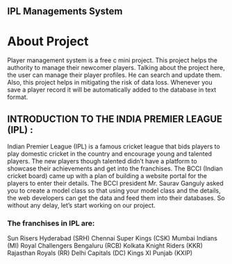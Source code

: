 ## IPL Managements System 
# About Project

Player management system is a free c mini project. This project helps the authority to manage their newcomer players. Talking about the project here, the user can manage their player profiles. He can search and update them. Also, this project helps in mitigating the risk of data loss. Whenever you save a player record it will be automatically added to the database in text format.

## INTRODUCTION TO THE INDIA PREMIER LEAGUE (IPL) :

Indian Premier League (IPL) is a famous cricket league that bids players to play domestic cricket in the country and encourage young and talented players. The new players though talented didn’t have a platform to showcase their achievements and get into the franchises. The BCCI (Indian cricket board) came up with a plan of building a website portal for the players to enter their details. The BCCI president Mr. Saurav Ganguly asked you to create a model class so that using your model class and the details, the web developers can get the data and feed them into their databases. So without any delay, let’s start working on our project.

### The franchises in IPL are:

Sun Risers Hyderabad (SRH)
Chennai Super Kings (CSK)
Mumbai Indians (MI)
Royal Challengers Bengaluru (RCB)
Kolkata Knight Riders (KKR)
Rajasthan Royals (RR)
Delhi Capitals (DC)
Kings XI Punjab (KXIP)
